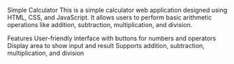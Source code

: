 Simple Calculator
This is a simple calculator web application designed using HTML, CSS, and JavaScript. It allows users to perform basic arithmetic operations like addition, subtraction, multiplication, and division.

Features
User-friendly interface with buttons for numbers and operators
Display area to show input and result
Supports addition, subtraction, multiplication, and division
